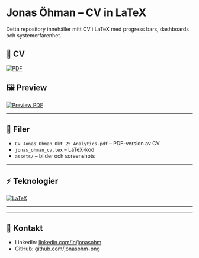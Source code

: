 # Jonas Öhman – CV in LaTeX

Detta repository innehåller mitt CV i LaTeX med progress bars, dashboards och systemerfarenhet.
## 📄 CV
[![PDF](https://img.shields.io/badge/PDF-Download-green)](https://raw.githubusercontent.com/jonasohm-png/cv/main/cv-jonas/CV_Jonas_ohman_Okt_25_Analytics.pdf)

## 🖼️ Preview
[![Preview PDF](https://img.shields.io/badge/Preview-PDF-blue)](cv-jonas/pbi.pdf)

---

## 📄 Filer
- `CV_Jonas_Ohman_Okt_25_Analytics.pdf` – PDF-version av CV  
- `jonas_ohman_cv.tex` – LaTeX-kod  
- `assets/` – bilder och screenshots

---

## ⚡ Teknologier
[![LaTeX](https://img.shields.io/badge/LaTeX-TikZ-blue)](https://www.latex-project.org/)  



---




---

## 🔗 Kontakt
- LinkedIn: [linkedin.com/in/jonasohm](https://linkedin.com/in/jonasohm)  
- GitHub: [github.com/jonasohm-png](https://github.com/jonasohm-png)
